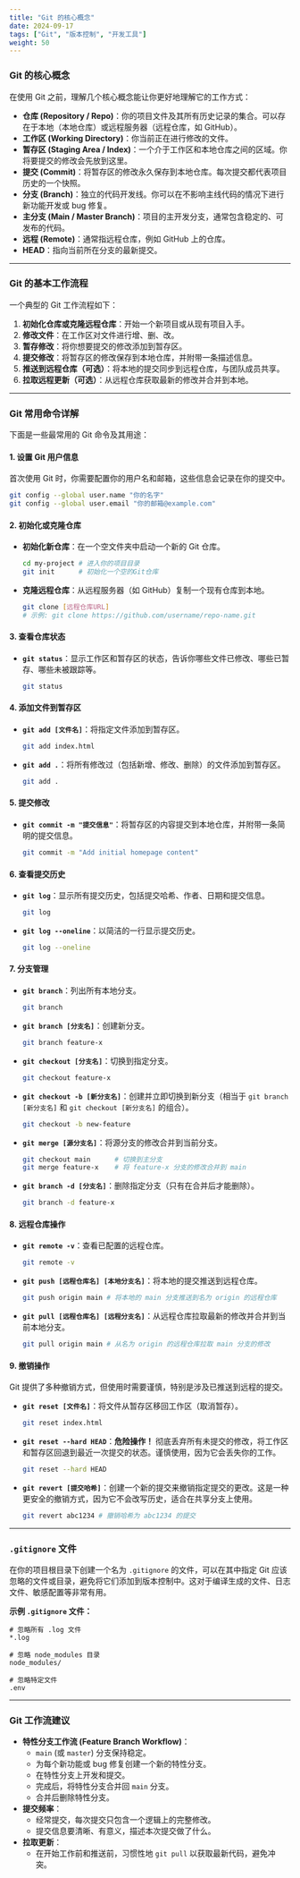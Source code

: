 ```yaml
---
title: "Git 的核心概念"
date: 2024-09-17
tags: ["Git", "版本控制", "开发工具"]
weight: 50
---
```


### **Git 的核心概念**

在使用 Git 之前，理解几个核心概念能让你更好地理解它的工作方式：

- **仓库 (Repository / Repo)**：你的项目文件及其所有历史记录的集合。可以存在于本地（本地仓库）或远程服务器（远程仓库，如 GitHub）。
- **工作区 (Working Directory)**：你当前正在进行修改的文件。
- **暂存区 (Staging Area / Index)**：一个介于工作区和本地仓库之间的区域。你将要提交的修改会先放到这里。
- **提交 (Commit)**：将暂存区的修改永久保存到本地仓库。每次提交都代表项目历史的一个快照。
- **分支 (Branch)**：独立的代码开发线。你可以在不影响主线代码的情况下进行新功能开发或 bug 修复。
- **主分支 (Main / Master Branch)**：项目的主开发分支，通常包含稳定的、可发布的代码。
- **远程 (Remote)**：通常指远程仓库，例如 GitHub 上的仓库。
- **HEAD**：指向当前所在分支的最新提交。

---

### **Git 的基本工作流程**

一个典型的 Git 工作流程如下：

1. **初始化仓库或克隆远程仓库**：开始一个新项目或从现有项目入手。
2. **修改文件**：在工作区对文件进行增、删、改。
3. **暂存修改**：将你想要提交的修改添加到暂存区。
4. **提交修改**：将暂存区的修改保存到本地仓库，并附带一条描述信息。
5. **推送到远程仓库（可选）**：将本地的提交同步到远程仓库，与团队成员共享。
6. **拉取远程更新（可选）**：从远程仓库获取最新的修改并合并到本地。

---

### **Git 常用命令详解**

下面是一些最常用的 Git 命令及其用途：

#### **1. 设置 Git 用户信息**

首次使用 Git 时，你需要配置你的用户名和邮箱，这些信息会记录在你的提交中。

```bash
git config --global user.name "你的名字"
git config --global user.email "你的邮箱@example.com"
```

#### **2. 初始化或克隆仓库**

- **初始化新仓库**：在一个空文件夹中启动一个新的 Git 仓库。

  ```bash
  cd my-project # 进入你的项目目录
  git init      # 初始化一个空的Git仓库
  ```

- **克隆远程仓库**：从远程服务器（如 GitHub）复制一个现有仓库到本地。

  ```bash
  git clone [远程仓库URL]
  # 示例: git clone https://github.com/username/repo-name.git
  ```

#### **3. 查看仓库状态**

- **`git status`**：显示工作区和暂存区的状态，告诉你哪些文件已修改、哪些已暂存、哪些未被跟踪等。

  ```bash
  git status
  ```

#### **4. 添加文件到暂存区**

- **`git add [文件名]`**：将指定文件添加到暂存区。

  ```bash
  git add index.html
  ```

- **`git add .`**：将所有修改过（包括新增、修改、删除）的文件添加到暂存区。

  ```bash
  git add .
  ```

#### **5. 提交修改**

- **`git commit -m "提交信息"`**：将暂存区的内容提交到本地仓库，并附带一条简明的提交信息。

  ```bash
  git commit -m "Add initial homepage content"
  ```

#### **6. 查看提交历史**

- **`git log`**：显示所有提交历史，包括提交哈希、作者、日期和提交信息。

  ```bash
  git log
  ```

- **`git log --oneline`**：以简洁的一行显示提交历史。

  ```bash
  git log --oneline
  ```

#### **7. 分支管理**

- **`git branch`**：列出所有本地分支。

  ```bash
  git branch
  ```

- **`git branch [分支名]`**：创建新分支。

  ```bash
  git branch feature-x
  ```

- **`git checkout [分支名]`**：切换到指定分支。

  ```bash
  git checkout feature-x
  ```

- **`git checkout -b [新分支名]`**：创建并立即切换到新分支（相当于 `git branch [新分支名]` 和 `git checkout [新分支名]` 的组合）。

  ```bash
  git checkout -b new-feature
  ```

- **`git merge [源分支名]`**：将源分支的修改合并到当前分支。

  ```bash
  git checkout main      # 切换到主分支
  git merge feature-x    # 将 feature-x 分支的修改合并到 main
  ```

- **`git branch -d [分支名]`**：删除指定分支（只有在合并后才能删除）。

  ```bash
  git branch -d feature-x
  ```

#### **8. 远程仓库操作**

- **`git remote -v`**：查看已配置的远程仓库。

  ```bash
  git remote -v
  ```

- **`git push [远程仓库名] [本地分支名]`**：将本地的提交推送到远程仓库。

  ```bash
  git push origin main # 将本地的 main 分支推送到名为 origin 的远程仓库
  ```

- **`git pull [远程仓库名] [远程分支名]`**：从远程仓库拉取最新的修改并合并到当前本地分支。

  ```bash
  git pull origin main # 从名为 origin 的远程仓库拉取 main 分支的修改
  ```

#### **9. 撤销操作**

Git 提供了多种撤销方式，但使用时需要谨慎，特别是涉及已推送到远程的提交。

- **`git reset [文件名]`**：将文件从暂存区移回工作区（取消暂存）。

  ```bash
  git reset index.html
  ```

- **`git reset --hard HEAD`**：**危险操作！** 彻底丢弃所有未提交的修改，将工作区和暂存区回退到最近一次提交的状态。谨慎使用，因为它会丢失你的工作。

  ```bash
  git reset --hard HEAD
  ```

- **`git revert [提交哈希]`**：创建一个新的提交来撤销指定提交的更改。这是一种更安全的撤销方式，因为它不会改写历史，适合在共享分支上使用。

  ```bash
  git revert abc1234 # 撤销哈希为 abc1234 的提交
  ```

---

### **`.gitignore` 文件**

在你的项目根目录下创建一个名为 `.gitignore` 的文件，可以在其中指定 Git 应该忽略的文件或目录，避免将它们添加到版本控制中。这对于编译生成的文件、日志文件、敏感配置等非常有用。

**示例 `.gitignore` 文件：**

```gitignore
# 忽略所有 .log 文件
*.log

# 忽略 node_modules 目录
node_modules/

# 忽略特定文件
.env
```

---

### **Git 工作流建议**

- **特性分支工作流 (Feature Branch Workflow)**：
  - `main` (或 `master`) 分支保持稳定。
  - 为每个新功能或 bug 修复创建一个新的特性分支。
  - 在特性分支上开发和提交。
  - 完成后，将特性分支合并回 `main` 分支。
  - 合并后删除特性分支。
- **提交频率**：
  - 经常提交，每次提交只包含一个逻辑上的完整修改。
  - 提交信息要清晰、有意义，描述本次提交做了什么。
- **拉取更新**：
  - 在开始工作前和推送前，习惯性地 `git pull` 以获取最新代码，避免冲突。